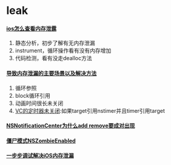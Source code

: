 
# leak

#### [ios怎么查看内存泄露](https://zhidao.baidu.com/question/136687099497027245.html)
1. 静态分析，初步了解有无内存泄漏
2. instrument，循环操作看有没有内存增加
3. 代码检测，看有没走dealloc方法

#### [导致内存泄漏的主要场景以及解决方法](http://www.cnblogs.com/MasterPeng/p/5620809.html)

1. 循环参照
2. block循环引用
3. 动画时间很长未关闭
4. [VC的定时器未关闭](http://www.cnblogs.com/agger0207/p/4419348.html):如果target引用nstimer并且timer引用target

#### [NSNotificationCenter为什么add remove要成对出现](http://www.07net01.com/2015/08/900423.html)


#### [僵尸模式NSZombieEnabled](http://www.xuebuyuan.com/2174541.html)


#### [一步步调试解决iOS内存泄漏](http://itindex.net/detail/52055-%E8%B0%83%E8%AF%95-ios-%E5%86%85%E5%AD%98%E6%B3%84%E6%BC%8F)
